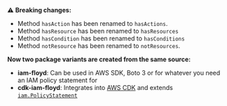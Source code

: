:warning: **Breaking changes:**

* Method `hasAction` has been renamed to `hasActions`.
* Method `hasResource` has been renamed to `hasResources`
* Method `hasCondition` has been renamed to `hasConditions`
* Method `notResource` has been renamed to `notResources`.

**Now two package variants are created from the same source:**

* **iam-floyd**: Can be used in AWS SDK, Boto 3 or for whatever you need an IAM policy statement for
* **cdk-iam-floyd**: Integrates into [AWS CDK](https://aws.amazon.com/cdk/) and extends [`iam.PolicyStatement`](https://docs.aws.amazon.com/cdk/api/latest/docs/@aws-cdk_aws-iam.PolicyStatement.html)
